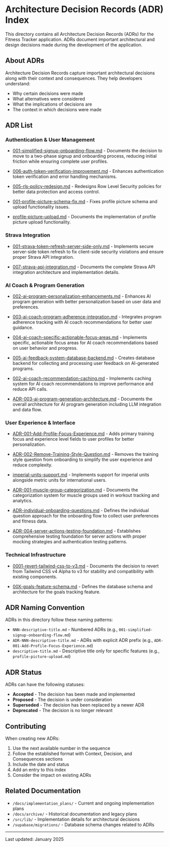 # Architecture Decision Records (ADR) Index

This directory contains all Architecture Decision Records (ADRs) for the Fitness Tracker application. ADRs document important architectural and design decisions made during the development of the application.

## About ADRs

Architecture Decision Records capture important architectural decisions along with their context and consequences. They help developers understand:
- Why certain decisions were made
- What alternatives were considered
- What the implications of decisions are
- The context in which decisions were made

## ADR List

### Authentication & User Management

* [001-simplified-signup-onboarding-flow.md](./001-simplified-signup-onboarding-flow.md) - Documents the decision to move to a two-phase signup and onboarding process, reducing initial friction while ensuring complete user profiles.

* [006-auth-token-verification-improvement.md](./006-auth-token-verification-improvement.md) - Enhances authentication token verification and error handling mechanisms.

* [005-rls-policy-redesign.md](./005-rls-policy-redesign.md) - Redesigns Row Level Security policies for better data protection and access control.

* [001-profile-picture-schema-fix.md](./001-profile-picture-schema-fix.md) - Fixes profile picture schema and upload functionality issues.

* [profile-picture-upload.md](./profile-picture-upload.md) - Documents the implementation of profile picture upload functionality.

### Strava Integration

* [001-strava-token-refresh-server-side-only.md](./001-strava-token-refresh-server-side-only.md) - Implements secure server-side token refresh to fix client-side security violations and ensure proper Strava API integration.

* [007-strava-api-integration.md](./007-strava-api-integration.md) - Documents the complete Strava API integration architecture and implementation details.

### AI Coach & Program Generation

* [002-ai-program-personalization-enhancements.md](./002-ai-program-personalization-enhancements.md) - Enhances AI program generation with better personalization based on user data and preferences.

* [003-ai-coach-program-adherence-integration.md](./003-ai-coach-program-adherence-integration.md) - Integrates program adherence tracking with AI coach recommendations for better user guidance.

* [004-ai-coach-specific-actionable-focus-areas.md](./004-ai-coach-specific-actionable-focus-areas.md) - Implements specific, actionable focus areas for AI coach recommendations based on user behavior and progress.

* [005-ai-feedback-system-database-backend.md](./005-ai-feedback-system-database-backend.md) - Creates database backend for collecting and processing user feedback on AI-generated programs.

* [002-ai-coach-recommendation-caching.md](./002-ai-coach-recommendation-caching.md) - Implements caching system for AI coach recommendations to improve performance and reduce API calls.

* [ADR-003-ai-program-generation-architecture.md](./ADR-003-ai-program-generation-architecture.md) - Documents the overall architecture for AI program generation including LLM integration and data flow.

### User Experience & Interface

* [ADR-001-Add-Profile-Focus-Experience.md](./ADR-001-Add-Profile-Focus-Experience.md) - Adds primary training focus and experience level fields to user profiles for better personalization.

* [ADR-002-Remove-Training-Style-Question.md](./ADR-002-Remove-Training-Style-Question.md) - Removes the training style question from onboarding to simplify the user experience and reduce complexity.

* [imperial-units-support.md](./imperial-units-support.md) - Implements support for imperial units alongside metric units for international users.

* [ADR-001-muscle-group-categorization.md](./ADR-001-muscle-group-categorization.md) - Documents the categorization system for muscle groups used in workout tracking and analytics.

* [ADR-individual-onboarding-questions.md](./ADR-individual-onboarding-questions.md) - Defines the individual question approach for the onboarding flow to collect user preferences and fitness data.

* [ADR-004-server-actions-testing-foundation.md](./ADR-004-server-actions-testing-foundation.md) - Establishes comprehensive testing foundation for server actions with proper mocking strategies and authentication testing patterns.

### Technical Infrastructure

* [0001-revert-tailwind-css-to-v3.md](./0001-revert-tailwind-css-to-v3.md) - Documents the decision to revert from Tailwind CSS v4 Alpha to v3 for stability and compatibility with existing components.

* [00X-goals-feature-schema.md](./00X-goals-feature-schema.md) - Defines the database schema and architecture for the goals tracking feature.

## ADR Naming Convention

ADRs in this directory follow these naming patterns:
- `NNN-descriptive-title.md` - Numbered ADRs (e.g., `001-simplified-signup-onboarding-flow.md`)
- `ADR-NNN-descriptive-title.md` - ADRs with explicit ADR prefix (e.g., `ADR-001-Add-Profile-Focus-Experience.md`)
- `descriptive-title.md` - Descriptive title only for specific features (e.g., `profile-picture-upload.md`)

## ADR Status

ADRs can have the following statuses:
- **Accepted** - The decision has been made and implemented
- **Proposed** - The decision is under consideration
- **Superseded** - The decision has been replaced by a newer ADR
- **Deprecated** - The decision is no longer relevant

## Contributing

When creating new ADRs:
1. Use the next available number in the sequence
2. Follow the established format with Context, Decision, and Consequences sections
3. Include the date and status
4. Add an entry to this index
5. Consider the impact on existing ADRs

## Related Documentation

- `/docs/implementation_plans/` - Current and ongoing implementation plans
- `/docs/archive/` - Historical documentation and legacy plans
- `/src/lib/` - Implementation details for architectural decisions
- `/supabase/migrations/` - Database schema changes related to ADRs

---

Last updated: January 2025 